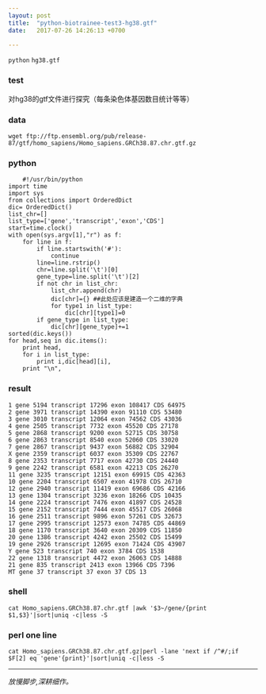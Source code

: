 ```yaml
---
layout: post  
title:  "python-biotrainee-test3-hg38.gtf"  
date:   2017-07-26 14:26:13 +0700  

---
```

`python` `hg38.gtf`

### test
对hg38的gtf文件进行探究（每条染色体基因数目统计等等）

### data
    wget ftp://ftp.ensembl.org/pub/release-87/gtf/homo_sapiens/Homo_sapiens.GRCh38.87.chr.gtf.gz

### python
    	#!/usr/bin/python
	import time
	import sys
	from collections import OrderedDict
	dic= OrderedDict()
	list_chr=[]
	list_type=['gene','transcript','exon','CDS']
	start=time.clock()
	with open(sys.argv[1],"r") as f:
		for line in f:
			if line.startswith('#'):
				continue
			line=line.rstrip()
			chr=line.split('\t')[0]
			gene_type=line.split('\t')[2]
			if not chr in list_chr:
				list_chr.append(chr)
				dic[chr]={} ##此处应该是建造一个二维的字典
				for type1 in list_type:
					dic[chr][type1]=0
			if gene_type in list_type:
				dic[chr][gene_type]+=1
	sorted(dic.keys())
	for head,seq in dic.items():
		print head,
		for i in list_type:
			print i,dic[head][i],
		print "\n",

### result
    1 gene 5194 transcript 17296 exon 108417 CDS 64975
	2 gene 3971 transcript 14390 exon 91110 CDS 53480
	3 gene 3010 transcript 12064 exon 74562 CDS 43036
	4 gene 2505 transcript 7732 exon 45520 CDS 27178
	5 gene 2868 transcript 9200 exon 52715 CDS 30758
	6 gene 2863 transcript 8540 exon 52060 CDS 33020
	7 gene 2867 transcript 9437 exon 56882 CDS 32904
	X gene 2359 transcript 6037 exon 35309 CDS 22767
	8 gene 2353 transcript 7717 exon 42730 CDS 24440
	9 gene 2242 transcript 6581 exon 42213 CDS 26270
	11 gene 3235 transcript 12151 exon 69915 CDS 42363
	10 gene 2204 transcript 6507 exon 41978 CDS 26710
	12 gene 2940 transcript 11419 exon 69686 CDS 42166
	13 gene 1304 transcript 3236 exon 18266 CDS 10435
	14 gene 2224 transcript 7476 exon 41897 CDS 24528
	15 gene 2152 transcript 7444 exon 45517 CDS 26068
	16 gene 2511 transcript 9896 exon 57261 CDS 32673
	17 gene 2995 transcript 12573 exon 74785 CDS 44869
	18 gene 1170 transcript 3640 exon 20309 CDS 11850
	20 gene 1386 transcript 4242 exon 25502 CDS 15499
	19 gene 2926 transcript 12695 exon 71424 CDS 43907
	Y gene 523 transcript 740 exon 3784 CDS 1538
	22 gene 1318 transcript 4472 exon 26063 CDS 14888
	21 gene 835 transcript 2413 exon 13966 CDS 7396
	MT gene 37 transcript 37 exon 37 CDS 13


### shell
    cat Homo_sapiens.GRCh38.87.chr.gtf |awk '$3~/gene/{print $1,$3}'|sort|uniq -c|less -S
  
### perl one line
    cat Homo_sapiens.GRCh38.87.chr.gtf.gz|perl -lane 'next if /^#/;if $F[2] eq 'gene'{print}'|sort|uniq -c|less -S

---------
*放慢脚步,深耕细作。*